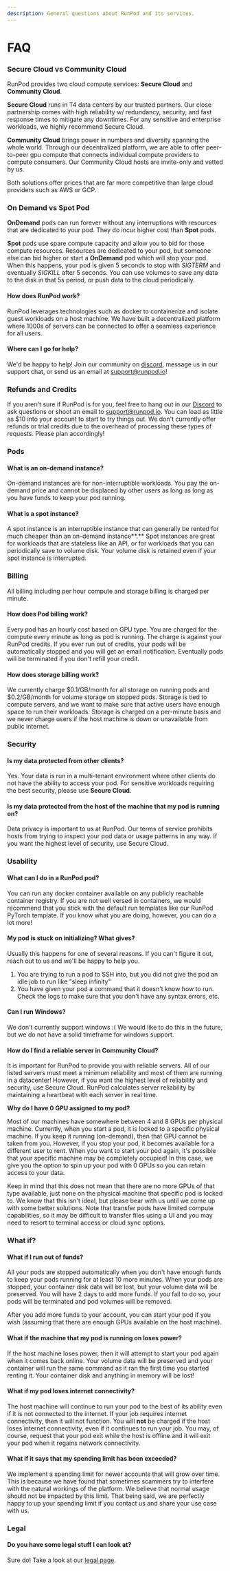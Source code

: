 ```yaml
---
description: General questions about RunPod and its services.
---
```


# FAQ

### **Secure Cloud vs Community Cloud**

RunPod provides two cloud compute services: **Secure Cloud** and **Community Cloud**.

**Secure Cloud** runs in T4 data centers by our trusted partners. Our close partnership comes with high reliability w/ redundancy, security, and fast response times to mitigate any downtimes. For any sensitive and enterprise workloads, we highly recommend Secure Cloud.

**Community Cloud** brings power in numbers and diversity spanning the whole world. Through our decentralized platform, we are able to offer peer-to-peer gpu compute that connects individual compute providers to compute consumers. Our Community Cloud hosts are invite-only and vetted by us.

Both solutions offer prices that are far more competitive than large cloud providers such as AWS or GCP.

### On Demand vs Spot Pod

**OnDemand** pods can run forever without any interruptions with resources that are dedicated to your pod. They do incur higher cost than **Spot** pods.

**Spot** pods use spare compute capacity and allow you to bid for those compute resources. Resources are dedicated to your pod, but someone else can bid higher or start a **OnDemand** pod which will stop your pod. When this happens, your pod is given 5 seconds to stop with _SIGTERM_ and eventually _SIGKILL_ after 5 seconds. You can use volumes to save any data to the disk in that 5s period, or push data to the cloud periodically.

#### **How does RunPod work?**

RunPod leverages technologies such as docker to containerize and isolate guest workloads on a host machine. We have built a decentralized platform where 1000s of servers can be connected to offer a seamless experience for all users.

#### **Where can I go for help?**

We'd be happy to help! Join our community on [discord](https://discord.gg/pJ3P2DbUUq), message us in our support chat, or send us an email at support@runpod.io!

### Refunds and Credits

If you aren't sure if RunPod is for you, feel free to hang out in our [Discord](https://discord.gg/cUpRmau42V) to ask questions or shoot an email to [support@runpod.io](mailto:support@runpod.io). You can load as little as $10 into your account to start to try things out. We don't currently offer refunds or trial credits due to the overhead of processing these types of requests. Please plan accordingly!

### Pods

#### **What is an on-demand instance?**&#x20;

On-demand instances are for non-interruptible workloads. You pay the on-demand price and cannot be displaced by other users as long as long as you have funds to keep your pod running.

#### **What is a spot instance?**

A spot instance is an interruptible instance that can generally be rented for much cheaper than an on-demand instance**.** Spot instances are great for workloads that are stateless like an API, or for workloads that you can periodically save to volume disk. Your volume disk is retained even if your spot instance is interrupted.

### Billing

All billing including per hour compute and storage billing is charged per minute.

#### How does Pod billing work?

Every pod has an hourly cost based on GPU type. You are charged for the compute every minute as long as pod is running. The charge is against your RunPod credits. If you ever run out of credits, your pods will be automatically stopped and you will get an email notification. Eventually pods will be terminated if you don't refill your credit.

#### **How does storage billing work?**

We currently charge $0.1/GB/month for all storage on running pods and $0.2/GB/month for volume storage on stopped pods. Storage is tied to compute servers, and we want to make sure that active users have enough space to run their workloads. Storage is charged on a per-minute basis and we never charge users if the host machine is down or unavailable from public internet.

### Security

#### **Is my data protected from other clients?**

Yes. Your data is run in a multi-tenant environment where other clients do not have the ability to access your pod. For sensitive workloads requiring the best security, please use **Secure Cloud**.

#### **Is my data protected from the host of the machine that my pod is running on?**

Data privacy is important to us at RunPod. Our terms of service prohibits hosts from trying to inspect your pod data or usage patterns in any way. If you want the highest level of security, use Secure Cloud.

### Usability

#### **What can I do in a RunPod pod?**

You can run any docker container available on any publicly reachable container registry. If you are not well versed in containers, we would recommend that you stick with the default run templates like our RunPod PyTorch template. If you know what you are doing, however, you can do a lot more!

#### **My pod is stuck on initializing? What gives?**

Usually this happens for one of several reasons. If you can't figure it out, reach out to us and we'll be happy to help you.

1. You are trying to run a pod to SSH into, but you did not give the pod an idle job to run like "sleep infinity"
2. You have given your pod a command that it doesn't know how to run. Check the logs to make sure that you don't have any syntax errors, etc.

#### Can I run Windows?

We don't currently support windows :( We would like to do this in the future, but we do not have a solid timeframe for windows support.

#### **How do I find a reliable server in Community Cloud?**

It is important for RunPod to provide you with reliable servers. All of our listed servers must meet a minimum reliability and most of them are running in a datacenter! However, if you want the highest level of reliability and security, use Secure Cloud. RunPod calculates server reliability by maintaining a heartbeat with each server in real time.

**Why do I have 0 GPU assigned to my pod?**

Most of our machines have somewhere between 4 and 8 GPUs per physical machine. Currently, when you start a pod, it is locked to a specific physical machine. If you keep it running (on-demand), then that GPU cannot be taken from you. However, if you stop your pod, it becomes available for a different user to rent. When you want to start your pod again, it's possible that your specific machine may be completely occupied! In this case, we give you the option to spin up your pod with 0 GPUs so you can retain access to your data.

Keep in mind that this does not mean that there are no more GPUs of that type available, just none on the physical machine that specific pod is locked to. We know that this isn't ideal, but please bear with us until we come up with some better solutions. Note that transfer pods have limited compute capabilities, so it may be difficult to transfer files using a UI and you may need to resort to terminal access or cloud sync options.

### What if?

#### **What if I run out of funds?**

All your pods are stopped automatically when you don't have enough funds to keep your pods running for at least 10 more minutes. When your pods are stopped, your container disk data will be lost, but your volume data will be preserved. You will have 2 days to add more funds. If you fail to do so, your pods will be terminated and pod volumes will be removed.

After you add more funds to your account, you can start your pod if you wish (assuming that there are enough GPUs available on the host machine).

#### **What if the machine that my pod is running on loses power?**

If the host machine loses power, then it will attempt to start your pod again when it comes back online. Your volume data will be preserved and your container will run the same command as it ran the first time you started renting it. Your container disk and anything in memory will be lost!

#### **What if my pod loses internet connectivity?**

The host machine will continue to run your pod to the best of its ability even if it is not connected to the internet. If your job requires internet connectivity, then it will not function. You will **not** be charged if the host loses internet connectivity, even if it continues to run your job. You may, of course, request that your pod exit while the host is offline and it will exit your pod when it regains network connectivity.

#### **What if it says that my spending limit has been exceeded?**

We implement a spending limit for newer accounts that will grow over time. This is because we have found that sometimes scammers try to interfere with the natural workings of the platform. We believe that normal usage should not be impacted by this limit. That being said, we are perfectly happy to up your spending limit if you contact us and share your use case with us.

### Legal

#### **Do you have some legal stuff I can look at?**

Sure do! Take a look at our [legal page](https://www.runpod.io/legal).

